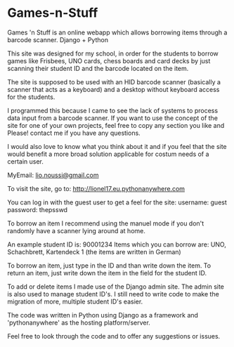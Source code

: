 # Games-n-Stuff
Games 'n Stuff is an online webapp which allows borrowing items through a barcode scanner. Django + Python

This site was designed for my school, in order for the students to borrow games like Frisbees, UNO cards, chess boards and card decks by just scanning their student ID and the barcode located on the item.

The site is supposed to be used with an HID barcode scanner (basically a scanner that acts as a keyboard) and a desktop without keyboard access for the students.

I programmed this because I came to see the lack of systems to process data input from a barcode scanner. If you want to use the concept of the site for one of your own projects, feel free to copy any section you like and Please! contact me if you have any questions. 

I would also love to know what you think about it and if you feel that the site would benefit a more broad solution applicable for costum needs of a certain user.

MyEmail: lio.noussi@gmail.com

To visit the site, go to: http://lionel17.eu.pythonanywhere.com

You can log in with the guest user to get a feel for the site:
username: guest
password: thepsswd

To borrow an item I recommend using the manuel mode if you don't randomly have a scanner lying around at home.

An example student ID is: 90001234
Items which you can borrow are: UNO, Schachbrett, Kartendeck 1 (the items are written in German)

To borrow an item, just type in the ID and than write down the item.
To return an item, just write down the item in the field for the student ID.

To add or delete items I made use of the Django admin site. The admin site is also used to manage student ID's.
I still need to write code to make the migration of more, multiple student ID's easier.

The code was written in Python using Django as a framework and 'pythonanywhere' as the hosting platform/server.

Feel free to look through the code and to offer any suggestions or issues.

